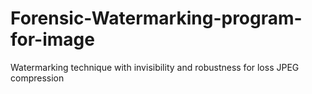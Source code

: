 # Forensic-Watermarking-program-for-image
Watermarking technique with invisibility and robustness for loss JPEG compression

